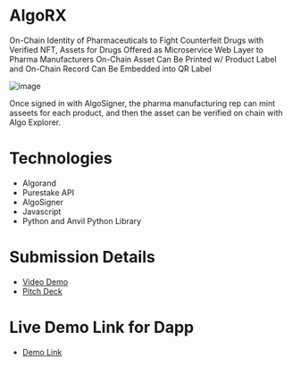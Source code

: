 # AlgoRX
On-Chain Identity of Pharmaceuticals to Fight Counterfeit Drugs with Verified NFT, Assets for Drugs
Offered as Microservice Web Layer to Pharma Manufacturers
On-Chain Asset Can Be Printed w/ Product Label and On-Chain Record Can Be Embedded into QR Label


![image](https://user-images.githubusercontent.com/100870737/179077549-ffeca46d-40a8-4cd9-aa49-c71750ff9a14.png)

Once signed in with AlgoSigner, the pharma manufacturing rep can mint asseets for each product, and then the asset can be verified on chain with Algo Explorer.


# Technologies
* Algorand
* Purestake API
* AlgoSigner
* Javascript
* Python and Anvil Python Library


# Submission Details
* [Video Demo](https://www.loom.com/share/54371311325841958b571a70abb6fab0)
* [Pitch Deck](https://drive.google.com/file/d/1HWtggcchcZRjr3WDuNli16pYjsair7Fo/view?usp=sharing)


# Live Demo Link for Dapp
* [Demo Link](https://74wiztc4lqnixr3l.anvil.app/CNQEW2VZV4SVGPFWBIXNB7OG)



